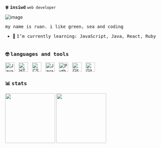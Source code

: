 🍀 **<samp>insiwd</samp>** 
`web developer`

![image](https://github.com/insiwd/insiwd/assets/109873022/9f4f9be1-fd2d-4712-86b5-5dad33f70481)  



<samp>my name is ruan. i like green, sea and coding</samp> 
- 🌱 <samp>I’m currently learning: JavaScript, Java, React, Ruby </samp>

#

### 🤓 <samp>languages and tools</samp>

<img align="left" alt="Java" width="30px" style="padding-right:10px;" src="https://cdn.jsdelivr.net/gh/devicons/devicon/icons/java/java-original.svg"/>
<img align="left" alt="HTML" width="30px" style="padding-right:10px;" src="https://cdn.jsdelivr.net/gh/devicons/devicon/icons/html5/html5-plain.svg" />
<img align="left" alt="CSS" width="30px" style="padding-right:10px;" src="https://cdn.jsdelivr.net/gh/devicons/devicon/icons/css3/css3-plain.svg" />
<img align="left" alt="JavaScript" width="30px" style="padding-right:10px;" src="https://cdn.jsdelivr.net/gh/devicons/devicon/icons/javascript/javascript-plain.svg" />
<img align="left" alt="Python" width="30px" style="padding-right:10px;" src="https://cdn.jsdelivr.net/gh/devicons/devicon/icons/python/python-plain.svg" />
<img align="left" alt="Git" width="30px" style="padding-right:10px;" src="https://cdn.jsdelivr.net/gh/devicons/devicon/icons/git/git-original.svg" />
<img align="left" alt="GitHub" width="30px" style="padding-right:10px;" src="https://cdn.jsdelivr.net/gh/devicons/devicon/icons/github/github-original.svg" />

<br>

#

### 📊 <samp>stats</samp>

<div align="flex-start">
  <img height="160px" src="https://github-readme-stats.vercel.app/api?username=insiwd&show_icons=true&theme=tokyonight&hide_border=true"/> 
  <img height="160px" src="https://github-readme-stats.vercel.app/api/top-langs/?username=insiwd&layout=compact&theme=tokyonight&hide_border=true"/>
</div>


<!--
**insiwd/insiwd** is a ✨ _special_ ✨ repository because its `README.md` (this file) appears on your GitHub profile.

Here are some ideas to get you started:

- 🔭 I’m currently working on ...
- 🌱 I’m currently learning ...
- 👯 I’m looking to collaborate on ...
- 🤔 I’m looking for help with ...
- 💬 Ask me about ...
- 📫 How to reach me: ...
- 😄 Pronouns: ...
- ⚡ Fun fact: ...
-->
